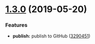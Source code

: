 # [1.3.0](https://module.kopaxgroup.com/rollup-umd/word-documentation/compare/v1.2.0...v1.3.0) (2019-05-20)


### Features

* **publish:** publish to GitHub ([3290451](https://module.kopaxgroup.com/rollup-umd/word-documentation/commit/3290451))
